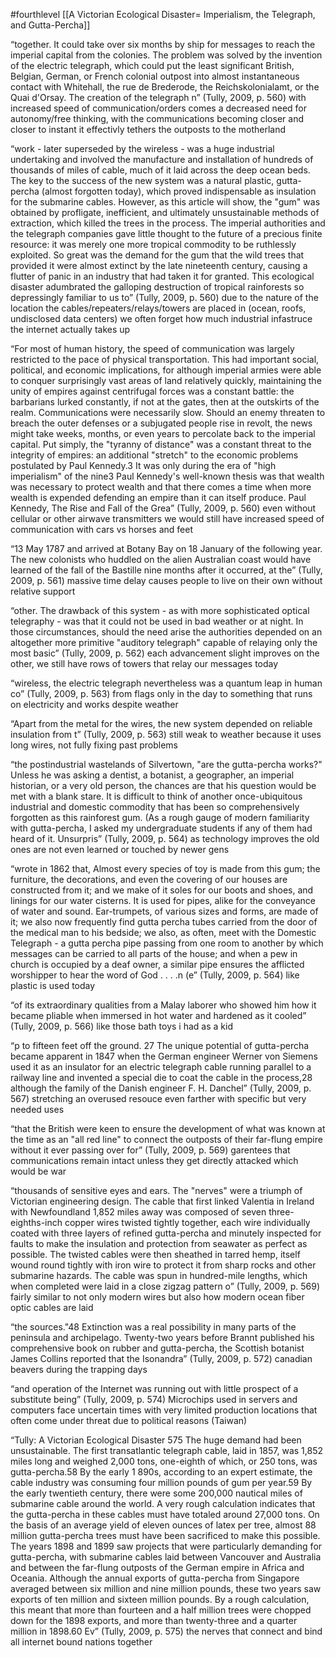 #fourthlevel
[[A Victorian Ecological Disaster= Imperialism, the Telegraph, and Gutta-Percha]]


“together. It could take over six months by ship for messages to reach the imperial capital from the colonies. The problem was solved by the invention of the electric telegraph, which could put the least significant British, Belgian, German, or French colonial outpost into almost instantaneous contact with Whitehall, the rue de Brederode, the Reichskolonialamt, or the Quai d'Orsay. The creation of the telegraph n”          (Tully, 2009, p. 560) with increased speed of communication/orders comes a decreased need for autonomy/free thinking, with the communications becoming closer and closer to instant it effectivly tethers the outposts to the motherland

“work - later superseded by the wireless - was a huge industrial undertaking and involved the manufacture and installation of hundreds of thousands of miles of cable, much of it laid across the deep ocean beds. The key to the success of the new system was a natural plastic, gutta-percha (almost forgotten today), which proved indispensable as insulation for the submarine cables. However, as this article will show, the "gum" was obtained by profligate, inefficient, and ultimately unsustainable methods of extraction, which killed the trees in the process. The imperial authorities and the telegraph companies gave little thought to the future of a precious finite resource: it was merely one more tropical commodity to be ruthlessly exploited. So great was the demand for the gum that the wild trees that provided it were almost extinct by the late nineteenth century, causing a flutter of panic in an industry that had taken it for granted. This ecological disaster adumbrated the galloping destruction of tropical rainforests so depressingly familiar to us to”        (Tully, 2009, p. 560) due to the nature of the location the cables/repeaters/relays/towers are placed in (ocean, roofs, undisclosed data centers) we often forget how much industrial infastruce the internet actually takes up

“For most of human history, the speed of communication was largely restricted to the pace of physical transportation. This had important social, political, and economic implications, for although imperial armies were able to conquer surprisingly vast areas of land relatively quickly, maintaining the unity of empires against centrifugal forces was a constant battle: the barbarians lurked constantly, if not at the gates, then at the outskirts of the realm. Communications were necessarily slow. Should an enemy threaten to breach the outer defenses or a subjugated people rise in revolt, the news might take weeks, months, or even years to percolate back to the imperial capital. Put simply, the "tyranny of distance" was a constant threat to the integrity of empires: an additional "stretch" to the economic problems postulated by Paul Kennedy.3 It was only during the era of "high imperialism" of the nine3 Paul Kennedy's well-known thesis was that wealth was necessary to protect wealth and that there comes a time when more wealth is expended defending an empire than it can itself produce. Paul Kennedy, The Rise and Fall of the Grea”           (Tully, 2009, p. 560) even without cellular or other airwave transmitters we would still have increased speed of communication with cars vs horses and feet

“13 May 1787 and arrived at Botany Bay on 18 January of the following year. The new colonists who huddled on the alien Australian coast would have learned of the fall of the Bastille nine months after it occurred, at the”             (Tully, 2009, p. 561) massive time delay causes people to live on their own without relative support

“other. The drawback of this system - as with more sophisticated optical telegraphy - was that it could not be used in bad weather or at night. In those circumstances, should the need arise the authorities depended on an altogether more primitive "auditory telegraph" capable of relaying only the most basic”               (Tully, 2009, p. 562) each advancement slight improves on the other, we still have rows of towers that relay our messages today

“wireless, the electric telegraph nevertheless was a quantum leap in human co”             (Tully, 2009, p. 563) from flags only in the day to something that runs on electricity and works despite weather

“Apart from the metal for the wires, the new system depended on reliable insulation from t”           (Tully, 2009, p. 563) still weak to weather because it uses long wires, not fully fixing past problems

“the postindustrial wastelands of Silvertown, "are the gutta-percha works?" Unless he was asking a dentist, a botanist, a geographer, an imperial historian, or a very old person, the chances are that his question would be met with a blank stare. It is difficult to think of another once-ubiquitous industrial and domestic commodity that has been so comprehensively forgotten as this rainforest gum. (As a rough gauge of modern familiarity with gutta-percha, I asked my undergraduate students if any of them had heard of it. Unsurpris”              (Tully, 2009, p. 564) as technology improves the old ones are not even learned or touched by newer gens

“wrote in 1862 that, Almost every species of toy is made from this gum; the furniture, the decorations, and even the covering of our houses are constructed from it; and we make of it soles for our boots and shoes, and linings for our water cisterns. It is used for pipes, alike for the conveyance of water and sound. Ear-trumpets, of various sizes and forms, are made of it; we also now frequently find gutta percha tubes carried from the door of the medical man to his bedside; we also, as often, meet with the Domestic Telegraph - a gutta percha pipe passing from one room to another by which messages can be carried to all parts of the house; and when a pew in church is occupied by a deaf owner, a similar pipe ensures the afflicted worshipper to hear the word of God . . . .n (e”               (Tully, 2009, p. 564) like plastic is used today

“of its extraordinary qualities from a Malay laborer who showed him how it became pliable when immersed in hot water and hardened as it cooled”              (Tully, 2009, p. 566) like those bath toys i had as a kid

“p to fifteen feet off the ground. 27 The unique potential of gutta-percha became apparent in 1847 when the German engineer Werner von Siemens used it as an insulator for an electric telegraph cable running parallel to a railway line and invented a special die to coat the cable in the process,28 although the family of the Danish engineer F. H. Danchel”               (Tully, 2009, p. 567) stretching an overused resouce even farther with specific but very needed uses

“that the British were keen to ensure the development of what was known at the time as an "all red line" to connect the outposts of their far-flung empire without it ever passing over for”           (Tully, 2009, p. 569) garentees that communications remain intact unless they get directly attacked which would be war

“thousands of sensitive eyes and ears. The "nerves" were a triumph of Victorian engineering design. The cable that first linked Valentia in Ireland with Newfoundland 1,852 miles away was composed of seven three-eighths-inch copper wires twisted tightly together, each wire individually coated with three layers of refined gutta-percha and minutely inspected for faults to make the insulation and protection from seawater as perfect as possible. The twisted cables were then sheathed in tarred hemp, itself wound round tightly with iron wire to protect it from sharp rocks and other submarine hazards. The cable was spun in hundred-mile lengths, which when completed were laid in a close zigzag pattern o”         (Tully, 2009, p. 569) fairly similar to not only modern wires but also how modern ocean fiber optic cables are laid

“the sources."48 Extinction was a real possibility in many parts of the peninsula and archipelago. Twenty-two years before Brannt published his comprehensive book on rubber and gutta-percha, the Scottish botanist James Collins reported that the Isonandra”          (Tully, 2009, p. 572) canadian beavers during the trapping days

“and operation of the Internet was running out with little prospect of a substitute being”           (Tully, 2009, p. 574) Microchips used in servers and computers face uncertain times with very limited production locations that often come under threat due to political reasons (Taiwan)

“Tully: A Victorian Ecological Disaster 575 The huge demand had been unsustainable. The first transatlantic telegraph cable, laid in 1857, was 1,852 miles long and weighed 2,000 tons, one-eighth of which, or 250 tons, was gutta-percha.58 By the early 1 890s, according to an expert estimate, the cable industry was consuming four million pounds of gum per year.59 By the early twentieth century, there were some 200,000 nautical miles of submarine cable around the world. A very rough calculation indicates that the gutta-percha in these cables must have totaled around 27,000 tons. On the basis of an average yield of eleven ounces of latex per tree, almost 88 million gutta-percha trees must have been sacrificed to make this possible. The years 1898 and 1899 saw projects that were particularly demanding for gutta-percha, with submarine cables laid between Vancouver and Australia and between the far-flung outposts of the German empire in Africa and Oceania. Although the annual exports of gutta-percha from Singapore averaged between six million and nine million pounds, these two years saw exports of ten million and sixteen million pounds. By a rough calculation, this meant that more than fourteen and a half million trees were chopped down for the 1898 exports, and more than twenty-three and a quarter million in 1898.60 Ev”             (Tully, 2009, p. 575) the nerves that connect and bind all internet bound nations together
